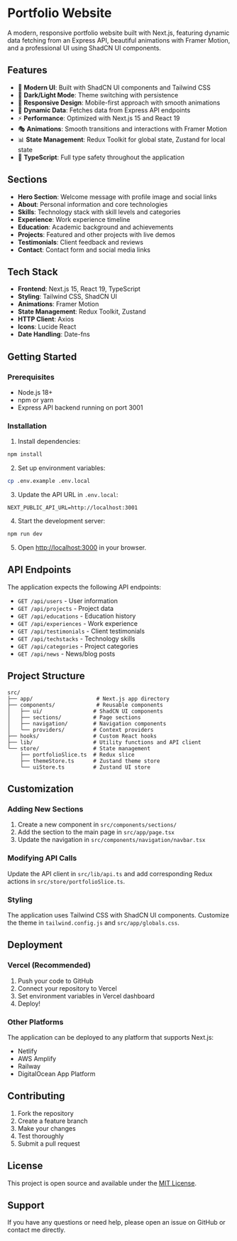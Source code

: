 # Portfolio Website

A modern, responsive portfolio website built with Next.js, featuring dynamic data fetching from an Express API, beautiful animations with Framer Motion, and a professional UI using ShadCN UI components.

## Features

- 🎨 **Modern UI**: Built with ShadCN UI components and Tailwind CSS
- 🌙 **Dark/Light Mode**: Theme switching with persistence
- 📱 **Responsive Design**: Mobile-first approach with smooth animations
- 🔄 **Dynamic Data**: Fetches data from Express API endpoints
- ⚡ **Performance**: Optimized with Next.js 15 and React 19
- 🎭 **Animations**: Smooth transitions and interactions with Framer Motion
- 📊 **State Management**: Redux Toolkit for global state, Zustand for local state
- 🎯 **TypeScript**: Full type safety throughout the application

## Sections

- **Hero Section**: Welcome message with profile image and social links
- **About**: Personal information and core technologies
- **Skills**: Technology stack with skill levels and categories
- **Experience**: Work experience timeline
- **Education**: Academic background and achievements
- **Projects**: Featured and other projects with live demos
- **Testimonials**: Client feedback and reviews
- **Contact**: Contact form and social media links

## Tech Stack

- **Frontend**: Next.js 15, React 19, TypeScript
- **Styling**: Tailwind CSS, ShadCN UI
- **Animations**: Framer Motion
- **State Management**: Redux Toolkit, Zustand
- **HTTP Client**: Axios
- **Icons**: Lucide React
- **Date Handling**: Date-fns

## Getting Started

### Prerequisites

- Node.js 18+ 
- npm or yarn
- Express API backend running on port 3001

### Installation

1. Install dependencies:
```bash
npm install
```

2. Set up environment variables:
```bash
cp .env.example .env.local
```

3. Update the API URL in `.env.local`:
```
NEXT_PUBLIC_API_URL=http://localhost:3001
```

4. Start the development server:
```bash
npm run dev
```

5. Open [http://localhost:3000](http://localhost:3000) in your browser.

## API Endpoints

The application expects the following API endpoints:

- `GET /api/users` - User information
- `GET /api/projects` - Project data
- `GET /api/educations` - Education history
- `GET /api/experiences` - Work experience
- `GET /api/testimonials` - Client testimonials
- `GET /api/techstacks` - Technology skills
- `GET /api/categories` - Project categories
- `GET /api/news` - News/blog posts

## Project Structure

```
src/
├── app/                    # Next.js app directory
├── components/             # Reusable components
│   ├── ui/                # ShadCN UI components
│   ├── sections/          # Page sections
│   ├── navigation/        # Navigation components
│   └── providers/         # Context providers
├── hooks/                 # Custom React hooks
├── lib/                   # Utility functions and API client
└── store/                 # State management
    ├── portfolioSlice.ts  # Redux slice
    ├── themeStore.ts      # Zustand theme store
    └── uiStore.ts         # Zustand UI store
```

## Customization

### Adding New Sections

1. Create a new component in `src/components/sections/`
2. Add the section to the main page in `src/app/page.tsx`
3. Update the navigation in `src/components/navigation/navbar.tsx`

### Modifying API Calls

Update the API client in `src/lib/api.ts` and add corresponding Redux actions in `src/store/portfolioSlice.ts`.

### Styling

The application uses Tailwind CSS with ShadCN UI components. Customize the theme in `tailwind.config.js` and `src/app/globals.css`.

## Deployment

### Vercel (Recommended)

1. Push your code to GitHub
2. Connect your repository to Vercel
3. Set environment variables in Vercel dashboard
4. Deploy!

### Other Platforms

The application can be deployed to any platform that supports Next.js:
- Netlify
- AWS Amplify
- Railway
- DigitalOcean App Platform

## Contributing

1. Fork the repository
2. Create a feature branch
3. Make your changes
4. Test thoroughly
5. Submit a pull request

## License

This project is open source and available under the [MIT License](LICENSE).

## Support

If you have any questions or need help, please open an issue on GitHub or contact me directly.